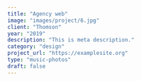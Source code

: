 ```yaml
---
title: "Agency web"
image: "images/project/6.jpg"
client: "Thomson"
year: "2019"
description: "This is meta description."
category: "design"
project_url: "https://examplesite.org"
type: "music-photos"
draft: false
---
```

